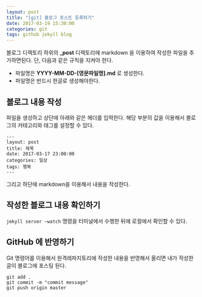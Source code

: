 ```yaml
---
layout: post
title: "[git] 블로그 포스트 등록하기"
date: 2017-03-19 15:30:00
categories: git
tags: github jekyll blog
---
```


블로그 디렉토리 하위의 **_post** 디렉토리에 markdown 을 이용하여 작성한 파일을 추가하면된다.
단, 다음과 같은 규칙을 지켜야 한다.
* 파일명은 **YYYY-MM-DD-[영문파일명].md** 로 생성한다.
* 파일명은 반드시 한글로 생성해야한다.

## 블로그 내용 작성
파일을 생성하고 상단에 아래와 같은 헤더를 입력한다.
해당 부분의 값을 이용해서 블로그의 카테고리와 태그를 설정할 수 있다.
```
---
layout: post
title: 제목
date: 2017-03-17 23:00:00
categories: 일상
tags: 행복
---
```

그리고 하단에 markdown을 이용해서 내용을 작성한다.

## 작성한 블로그 내용 확인하기
`jekyll server —watch`  명령을 터미널에서 수행한 뒤에 로컬에서 확인할 수 있다.

## GitHub 에 반영하기
Git 명령어를 이용해서 원격레파지토리에 작성한 내용을 반영해서 올리면 내가 작성한 글이 블로그에 포스팅 된다.

```shell
git add .
git commit -m "commit message"
git push origin master
```
